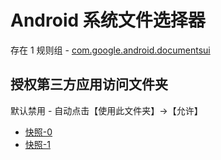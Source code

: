 # Android 系统文件选择器

存在 1 规则组 - [com.google.android.documentsui](/src/apps/com.google.android.documentsui.ts)

## 授权第三方应用访问文件夹

默认禁用 - 自动点击【使用此文件夹】->【允许】

- [快照-0](https://gkd-kit.songe.li/import/12799610)
- [快照-1](https://gkd-kit.songe.li/import/12799603)
